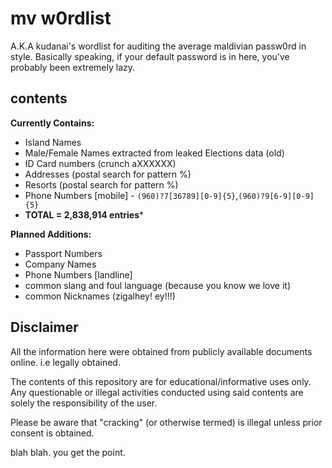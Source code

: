 # mv w0rdlist

A.K.A kudanai's wordlist for auditing the average maldivian passw0rd in style. Basically speaking, if your default password is in here, you've probably been extremely lazy.

## contents

**Currently Contains:**  

 * Island Names
 * Male/Female Names extracted from leaked Elections data (old)
 * ID Card numbers (crunch aXXXXXX)
 * Addresses (postal search for pattern %)
 * Resorts (postal search for pattern %)
 * Phone Numbers [mobile] - `(960)?7[36789][0-9]{5}`,`(960)?9[6-9][0-9]{5}`
 * **TOTAL = 2,838,914 entries***

**Planned Additions:**

 * Passport Numbers
 * Company Names
 * Phone Numbers [landline]
 * common slang and foul language (because you know we love it)
 * common Nicknames (zigalhey! ey!!!)
 
## Disclaimer

All the information here were obtained from publicly available documents online. i.e legally obtained.

The contents of this repository are for educational/informative uses only. Any questionable or illegal activities conducted using said contents are solely the responsibility of the user.

Please be aware that "cracking" (or otherwise termed) is illegal unless prior consent is obtained.

blah blah. you get the point.
